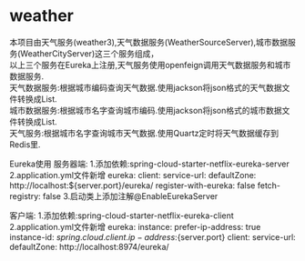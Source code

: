 # weather
本项目由天气服务(weather3),天气数据服务(WeatherSourceServer),城市数据服务(WeatherCityServer)这三个服务组成，      
以上三个服务在Eureka上注册,天气服务使用openfeign调用天气数据服务和城市数据服务.      
天气数据服务:根据城市编码查询天气数据.使用jackson将json格式的天气数据文件转换成List<WeatherDto>.    
城市数据服务:根据城市名字查询城市编码.使用jackson将json格式的城市数据文件转换成List<CitycodeDto>.   
天气服务:根据城市名字查询城市天气数据.使用Quartz定时将天气数据缓存到Redis里.        

Eureka使用
服务器端:
1.添加依赖:spring-cloud-starter-netflix-eureka-server
2.application.yml文件新增
eureka:
  client:
    service-url:
      defaultZone: http://localhost:${server.port}/eureka/
    register-with-eureka: false
    fetch-registry: false
3.启动类上添加注解@EnableEurekaServer

客户端:
1.添加依赖:spring-cloud-starter-netflix-eureka-client
2.application.yml文件新增
eureka:
  instance:
    prefer-ip-address: true
    instance-id: ${spring.cloud.client.ip-address}:${server.port}
  client:
    service-url:
      defaultZone: http://localhost:8974/eureka/










